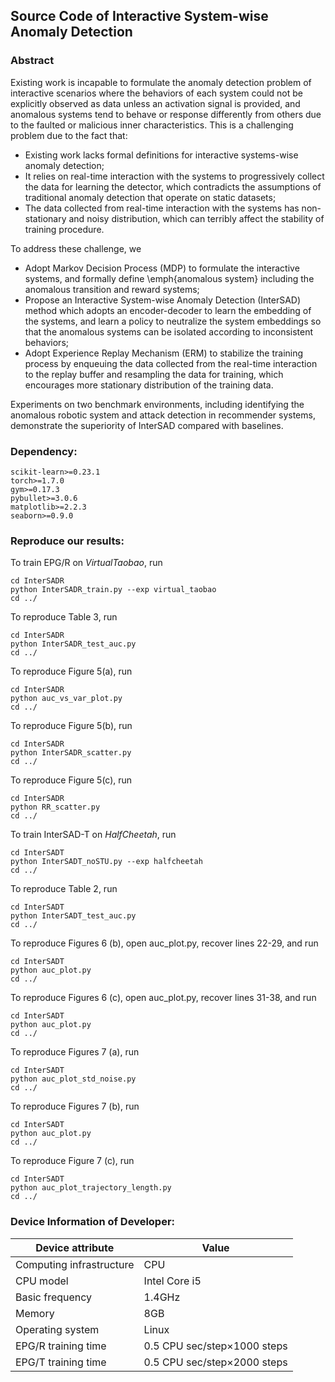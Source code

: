 ## Source Code of Interactive System-wise Anomaly Detection


### Abstract

Existing work is incapable to formulate the anomaly detection problem of interactive scenarios where the behaviors of each system could not be explicitly observed as data unless an activation signal is provided, and anomalous systems tend to behave or response differently from others due to the faulted or malicious inner characteristics.
This is a challenging problem due to the fact that:

- Existing work lacks formal definitions for interactive systems-wise anomaly detection;
- It relies on real-time interaction with the systems to progressively collect the data for learning the detector, which contradicts the assumptions of traditional anomaly detection that operate on static datasets; 
- The data collected from real-time interaction with the systems has non-stationary and noisy distribution, which can terribly affect the stability of training procedure.

To address these challenge, we 
- Adopt Markov Decision Process (MDP) to formulate the interactive systems, and formally define \emph{anomalous system} including the anomalous transition and reward systems;
- Propose an Interactive System-wise Anomaly Detection (InterSAD) method which adopts an encoder-decoder to learn the embedding of the systems, and learn a policy to neutralize the system embeddings so that the anomalous systems can be isolated according to inconsistent behaviors;
- Adopt Experience Replay Mechanism (ERM) to stabilize the training process by enqueuing the data collected from the real-time interaction to the replay buffer and resampling the data for training, which encourages more stationary distribution of the training data.

Experiments on two benchmark environments, including identifying the anomalous robotic system and attack detection in recommender systems, demonstrate the superiority of InterSAD compared with baselines.


### Dependency:
````angular2html
scikit-learn>=0.23.1
torch>=1.7.0 
gym>=0.17.3
pybullet>=3.0.6
matplotlib>=2.2.3
seaborn>=0.9.0
````

### Reproduce our results:

To train EPG/R on *VirtualTaobao*, run
````angular2html
cd InterSADR
python InterSADR_train.py --exp virtual_taobao
cd ../
````

To reproduce Table 3, run 
````angular2html
cd InterSADR
python InterSADR_test_auc.py
cd ../
````

To reproduce Figure 5(a), run
````angular2html
cd InterSADR
python auc_vs_var_plot.py
cd ../
````

To reproduce Figure 5(b), run
````angular2html
cd InterSADR
python InterSADR_scatter.py
cd ../
````

To reproduce Figure 5(c), run
````angular2html
cd InterSADR
python RR_scatter.py
cd ../
````

To train InterSAD-T on *HalfCheetah*, run
````angular2html
cd InterSADT
python InterSADT_noSTU.py --exp halfcheetah
cd ../
````

To reproduce Table 2, run
````angular2html
cd InterSADT
python InterSADT_test_auc.py 
cd ../
````

To reproduce Figures 6 (b), open auc_plot.py, recover lines 22-29, and run
````angular2html
cd InterSADT
python auc_plot.py
cd ../
````

To reproduce Figures 6 (c), open auc_plot.py, recover lines 31-38, and run
````angular2html
cd InterSADT
python auc_plot.py
cd ../
````

To reproduce Figures 7 (a), run 
````angular2html
cd InterSADT
python auc_plot_std_noise.py
cd ../
````

To reproduce Figures 7 (b), run 
````angular2html
cd InterSADT
python auc_plot.py
cd ../
````

To reproduce Figure 7 (c), run
````angular2html
cd InterSADT
python auc_plot_trajectory_length.py
cd ../
````

### Device Information of Developer:

| Device attribute | Value |
| ---------------- | ----- |
| Computing infrastructure | CPU |
| CPU model | Intel Core i5 |
| Basic frequency | 1.4GHz |
| Memory | 8GB |
| Operating system | Linux |
| EPG/R training time | 0.5 CPU sec/step×1000 steps  |
| EPG/T training time | 0.5 CPU sec/step×2000 steps  |